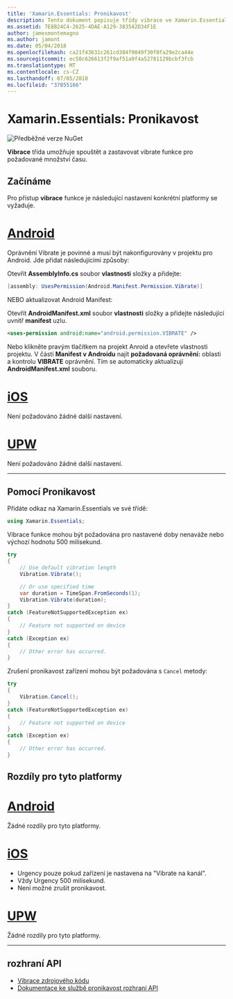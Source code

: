 ```yaml
---
title: 'Xamarin.Essentials: Pronikavost'
description: Tento dokument popisuje třídy vibrace ve Xamarin.Essentials, která umožňuje spouštět a zastavovat vibrate funkce pro požadované množství času.
ms.assetid: 7E8B24C4-2625-4DAE-A129-383542D34F1E
author: jamesmontemagno
ms.author: jamont
ms.date: 05/04/2018
ms.openlocfilehash: ca21f43631c261cd384f9049f30f0fa29e2ca44e
ms.sourcegitcommit: ec50c626613f2f9af51a9f4a52781129bcbf3fcb
ms.translationtype: MT
ms.contentlocale: cs-CZ
ms.lasthandoff: 07/05/2018
ms.locfileid: "37855166"
---
```

# <a name="xamarinessentials-vibration"></a>Xamarin.Essentials: Pronikavost

![Předběžné verze NuGet](~/media/shared/pre-release.png)

**Vibrace** třída umožňuje spouštět a zastavovat vibrate funkce pro požadované množství času.

## <a name="getting-started"></a>Začínáme

Pro přístup **vibrace** funkce je následující nastavení konkrétní platformy se vyžaduje.

# <a name="androidtabandroid"></a>[Android](#tab/android)

Oprávnění Vibrate je povinné a musí být nakonfigurovány v projektu pro Android. Jde přidat následujícími způsoby:

Otevřít **AssemblyInfo.cs** soubor **vlastnosti** složky a přidejte:

```csharp
[assembly: UsesPermission(Android.Manifest.Permission.Vibrate)]
```

NEBO aktualizovat Android Manifest:

Otevřít **AndroidManifest.xml** soubor **vlastnosti** složky a přidejte následující uvnitř **manifest** uzlu.

```xml
<uses-permission android:name="android.permission.VIBRATE" />
```

Nebo klikněte pravým tlačítkem na projekt Anroid a otevřete vlastnosti projektu. V části **Manifest v Androidu** najít **požadovaná oprávnění:** oblasti a kontrolu **VIBRATE** oprávnění. Tím se automaticky aktualizují **AndroidManifest.xml** souboru.

# <a name="iostabios"></a>[iOS](#tab/ios)

Není požadováno žádné další nastavení.

# <a name="uwptabuwp"></a>[UPW](#tab/uwp)

Není požadováno žádné další nastavení.

-----

## <a name="using-vibration"></a>Pomocí Pronikavost

Přidáte odkaz na Xamarin.Essentials ve své třídě:

```csharp
using Xamarin.Essentials;
```

Vibrace funkce mohou být požadována pro nastavené doby nenaváže nebo výchozí hodnotu 500 milisekund.

```csharp
try
{
    // Use default vibration length
    Vibration.Vibrate();

    // Or use specified time
    var duration = TimeSpan.FromSeconds(1);
    Vibration.Vibrate(duration);
}
catch (FeatureNotSupportedException ex)
{
    // Feature not supported on device
}
catch (Exception ex)
{
    // Other error has occurred.
}
```

Zrušení pronikavost zařízení mohou být požadována s `Cancel` metody:

```csharp
try
{
    Vibration.Cancel();
}
catch (FeatureNotSupportedException ex)
{
    // Feature not supported on device
}
catch (Exception ex)
{
    // Other error has occurred.
}
```

## <a name="platform-differences"></a>Rozdíly pro tyto platformy

# <a name="androidtabandroid"></a>[Android](#tab/android)

Žádné rozdíly pro tyto platformy.

# <a name="iostabios"></a>[iOS](#tab/ios)

* Urgency pouze pokud zařízení je nastavena na "Vibrate na kanál".
* Vždy Urgency 500 milisekund.
* Není možné zrušit pronikavost.

# <a name="uwptabuwp"></a>[UPW](#tab/uwp)

Žádné rozdíly pro tyto platformy.

-----

## <a name="api"></a>rozhraní API

- [Vibrace zdrojového kódu](https://github.com/xamarin/Essentials/tree/master/Xamarin.Essentials/Vibration)
- [Dokumentace ke službě pronikavost rozhraní API](xref:Xamarin.Essentials.Vibration)
